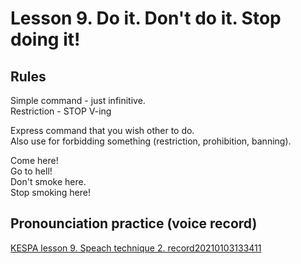 # Lesson 9. Do it. Don't do it. Stop doing it!


## Rules

Simple command - just infinitive.  
Restriction - STOP V-ing  

Express command that you wish other to do.  
Also use for forbidding something (restriction, prohibition, banning).  

Come here!  
Go to hell!  
Don't smoke here.  
Stop smoking here!  


## Pronounciation practice (voice record)
[KESPA lesson 9. Speach technique 2. record20210103133411](https://mega.nz/file/E19V3YqR#xDdsC3-AYWrhPLs6LARrE1eOqeh-jkqZhdPYNMC23G4)
